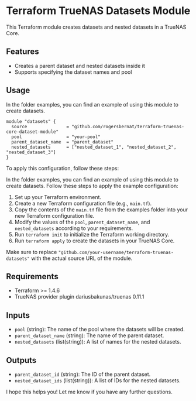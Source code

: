 # Terraform TrueNAS Datasets Module

This Terraform module creates datasets and nested datasets in a TrueNAS Core.

## Features

- Creates a parent dataset and nested datasets inside it
- Supports specifying the dataset names and pool

## Usage

In the folder examples, you can find an example of using this module to create datasets.

```hcl
module "datasets" {
  source               = "github.com/rogersbernat/terraform-truenas-core-dataset-module"
  pool                 = "your-pool"
  parent_dataset_name  = "parent_dataset"
  nested_datasets      = ["nested_dataset_1", "nested_dataset_2", "nested_dataset_3"]
}
```

To apply this configuration, follow these steps:

In the folder examples, you can find an example of using this module to create datasets. Follow these steps to apply the example configuration:

1. Set up your Terraform environment.
2. Create a new Terraform configuration file (e.g., `main.tf`).
3. Copy the contents of the `main.tf` file from the examples folder into your new Terraform configuration file.
4. Modify the values of the `pool`, `parent_dataset_name`, and `nested_datasets` according to your requirements.
5. Run `terraform init` to initialize the Terraform working directory.
6. Run `terraform apply` to create the datasets in your TrueNAS Core.

Make sure to replace `"github.com/your-username/terraform-truenas-datasets"` with the actual source URL of the module.

## Requirements

- Terraform >= 1.4.6
- TrueNAS provider plugin dariusbakunas/truenas 0.11.1

## Inputs

- `pool` (string): The name of the pool where the datasets will be created.
- `parent_dataset_name` (string): The name of the parent dataset.
- `nested_datasets` (list(string)): A list of names for the nested datasets.

## Outputs

- `parent_dataset_id` (string): The ID of the parent dataset.
- `nested_dataset_ids` (list(string)): A list of IDs for the nested datasets.

I hope this helps you! Let me know if you have any further questions.

